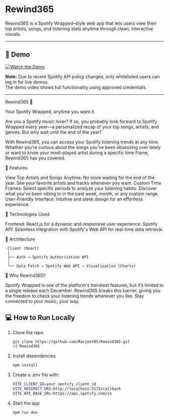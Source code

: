 # Rewind365

Rewind365 is a Spotify Wrapped–style web app that lets users view their top artists, songs, and listening stats anytime through clean, interactive visuals.

---

## 🎥 Demo

[![Watch the Demo](https://img.shields.io/badge/Watch-Video-blue)](https://youtu.be/W89BPp7O0dA)

**Note:** Due to recent Spotify API policy changes, only whitelisted users can log in for live demos.  
The demo video shows full functionality using approved credentials.

---

Rewind365 🎵

Your Spotify Wrapped, anytime you want it.

Are you a Spotify music lover? If so, you probably look forward to Spotify Wrapped every year—a personalized recap of your top songs, artists, and genres. But why wait until the end of the year?

With Rewind365, you can access your Spotify listening trends at any time. Whether you’re curious about the songs you’ve been obsessing over lately or want to know your most-played artist during a specific time frame, Rewind365 has you covered.

🚀 Features

  View Top Artists and Songs Anytime: No more waiting for the end of the year. See your favorite artists and tracks whenever you want.
    Custom Time Frames: Select specific periods to analyze your listening habits. Discover what you’ve been vibing to in the past week, month, or any custom range.
  User-Friendly Interface: Intuitive and sleek design for an effortless experience.

🔧 Technologies Used

  Frontend: React.js for a dynamic and responsive user experience.
  Spotify API: Seamless integration with Spotify's Web API for real-time data retrieval.

  
🧩 Architecture
  ```
   Client (React)
   │
   ├── Auth → Spotify Authorization API
   │
   └── Data Fetch → Spotify Web API → Visualization (Charts)
  ```
🌟 Why Rewind365?

Spotify Wrapped is one of the platform's trendiest features, but it’s limited to a single release each December. Rewind365 breaks this barrier, giving you the freedom to check your listening trends whenever you like. Stay connected to your music, your way.

## 💻 How to Run Locally

1. Clone the repo  
   ```bash
   git clone https://github.com/Ravjeet05/Rewind365.git
   cd Rewind365
   ```
2. Install dependencies
   ```bash
   npm install
   ```
3. Create a .env file with:
   ```bash
   VITE_CLIENT_ID=your_spotify_client_id
   VITE_REDIRECT_URI=http://localhost:5173/callback
   VITE_API_BASE_URL=https://api.spotify.com/v1
   ```
4. Start the app
   ```bash
   npm run dev
   ```

